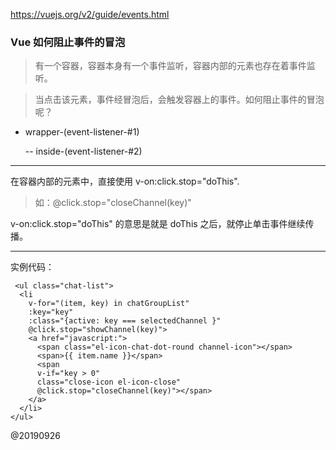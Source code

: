
https://vuejs.org/v2/guide/events.html

### Vue 如何阻止事件的冒泡

> 有一个容器，容器本身有一个事件监听，容器内部的元素也存在着事件监听。

> 当点击该元素，事件经冒泡后，会触发容器上的事件。如何阻止事件的冒泡呢？


- wrapper-(event-listener-#1)

	-- inside-(event-listener-#2)
	

----

在容器内部的元素中，直接使用 v-on:click.stop="doThis".

> 如：@click.stop="closeChannel(key)"


v-on:click.stop="doThis" 的意思是就是 doThis 之后，就停止单击事件继续传播。

----

实例代码：

```
 <ul class="chat-list">
  <li
	v-for="(item, key) in chatGroupList"
	:key="key"
	:class="{active: key === selectedChannel }"
	@click.stop="showChannel(key)">
	<a href="javascript:">
	  <span class="el-icon-chat-dot-round channel-icon"></span>
	  <span>{{ item.name }}</span>
	  <span
	  v-if="key > 0"
	  class="close-icon el-icon-close"
	  @click.stop="closeChannel(key)"></span>
	</a>
  </li>
</ul>
```

@20190926
	
	



